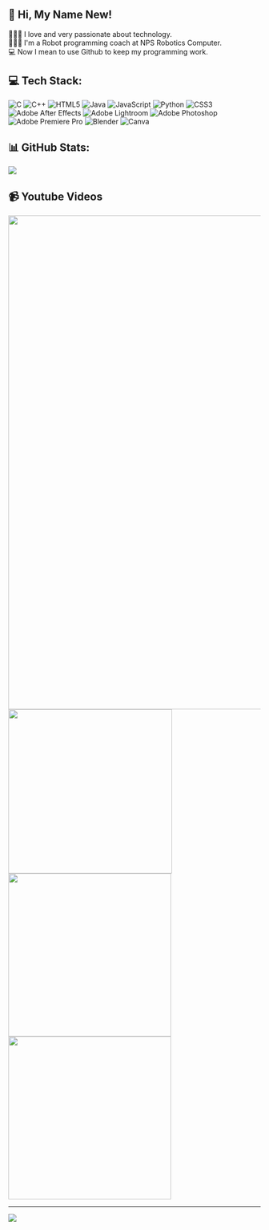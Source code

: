## 👋 Hi, My Name New!
👨🏻‍💻 I love and very passionate about technology.<br/>
🧑🏻‍🎓 I'm a Robot programming coach at NPS Robotics Computer.<br/>
💻 Now I mean to use Github to keep my programming work.<br/>

## 💻 Tech Stack:
![C](https://img.shields.io/badge/c-%2300599C.svg?style=for-the-badge&logo=c&logoColor=white) ![C++](https://img.shields.io/badge/c++-%2300599C.svg?style=for-the-badge&logo=c%2B%2B&logoColor=white) ![HTML5](https://img.shields.io/badge/html5-%23E34F26.svg?style=for-the-badge&logo=html5&logoColor=white) ![Java](https://img.shields.io/badge/java-%23ED8B00.svg?style=for-the-badge&logo=openjdk&logoColor=white) ![JavaScript](https://img.shields.io/badge/javascript-%23323330.svg?style=for-the-badge&logo=javascript&logoColor=%23F7DF1E) ![Python](https://img.shields.io/badge/python-3670A0?style=for-the-badge&logo=python&logoColor=ffdd54) ![CSS3](https://img.shields.io/badge/css3-%231572B6.svg?style=for-the-badge&logo=css3&logoColor=white) ![Adobe After Effects](https://img.shields.io/badge/Adobe%20After%20Effects-9999FF.svg?style=for-the-badge&logo=Adobe%20After%20Effects&logoColor=white) ![Adobe Lightroom](https://img.shields.io/badge/Adobe%20Lightroom-31A8FF.svg?style=for-the-badge&logo=Adobe%20Lightroom&logoColor=white) ![Adobe Photoshop](https://img.shields.io/badge/adobe%20photoshop-%2331A8FF.svg?style=for-the-badge&logo=adobe%20photoshop&logoColor=white) ![Adobe Premiere Pro](https://img.shields.io/badge/Adobe%20Premiere%20Pro-9999FF.svg?style=for-the-badge&logo=Adobe%20Premiere%20Pro&logoColor=white) ![Blender](https://img.shields.io/badge/blender-%23F5792A.svg?style=for-the-badge&logo=blender&logoColor=white) ![Canva](https://img.shields.io/badge/Canva-%2300C4CC.svg?style=for-the-badge&logo=Canva&logoColor=white)
## 📊 GitHub Stats:
![](https://github-readme-stats.vercel.app/api?username=Nopasin&theme=catppuccin_latte&hide_border=false&include_all_commits=false&count_private=false)<br/>

## 📹 Youtube Videos
<picture>
  <img src="https://yt3.googleusercontent.com/SfkRHbjMo1B3HbAoskEJ-tQE0jAwAsairZXf87WkvnVQmv-4Wi1Jgu1ze3TSsle0bjoQxSjI=w2560-fcrop64=1,00005a57ffffa5a8-k-c0xffffffff-no-nd-rj", width = "985">
</picture>

<a href="https://www.youtube.com/watch?v=1lXaKEy97qE">
  <picture>
    <img src="https://i.ytimg.com/vi/jEzgsbC-CpI/hqdefault.jpg?sqp=-oaymwEcCNACELwBSFXyq4qpAw4IARUAAIhCGAFwAcABBg==&rs=AOn4CLBbL681S0nX1tc4YwkyiGdubi4NgA", width="327">
  </picture>
</a>

<a href="https://www.youtube.com/watch?v=5FN2fPwHB90">
  <picture>
    <img src="https://i9.ytimg.com/vi_webp/5FN2fPwHB90/mqdefault.webp?v=60117a7b&sqp=CODhuLEG&rs=AOn4CLBjBGB-3kLjdDzEXCu2oXeiCRIx6Q", width="325">
  </picture>
</a>

<a href="https://www.youtube.com/watch?v=A_g0Ooa0YvA">
  <picture>
    <img src="https://i9.ytimg.com/vi_webp/A_g0Ooa0YvA/mqdefault.webp?v=601551b1&sqp=CIzkuLEG&rs=AOn4CLDcxgA18MGTLZHMM4B8Rm8Wpw4BKg", width="325">
  </picture>
</a>

---
[![](https://visitcount.itsvg.in/api?id=Nopasin&icon=2&color=0)](https://visitcount.itsvg.in)

<!-- Proudly created with GPRM ( https://gprm.itsvg.in ) -->
